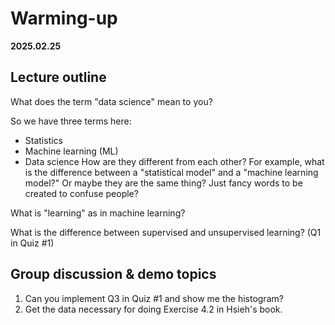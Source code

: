 # Warming-up

**2025.02.25**

<!-- **2024.02.20** -->

## Lecture outline

What does the term "data science" mean to you?

So we have three terms here:
- Statistics
- Machine learning (ML)
- Data science
How are they different from each other? For example, what is the difference between a "statistical model" and a "machine learning model?" Or maybe they are the same thing? Just fancy words to be created to confuse people?

What is "learning" as in machine learning?

What is the difference between supervised and unsupervised learning? (Q1 in Quiz #1)

## Group discussion & demo topics

1. Can you implement Q3 in Quiz #1 and show me the histogram?
2. Get the data necessary for doing Exercise 4.2 in Hsieh's book.